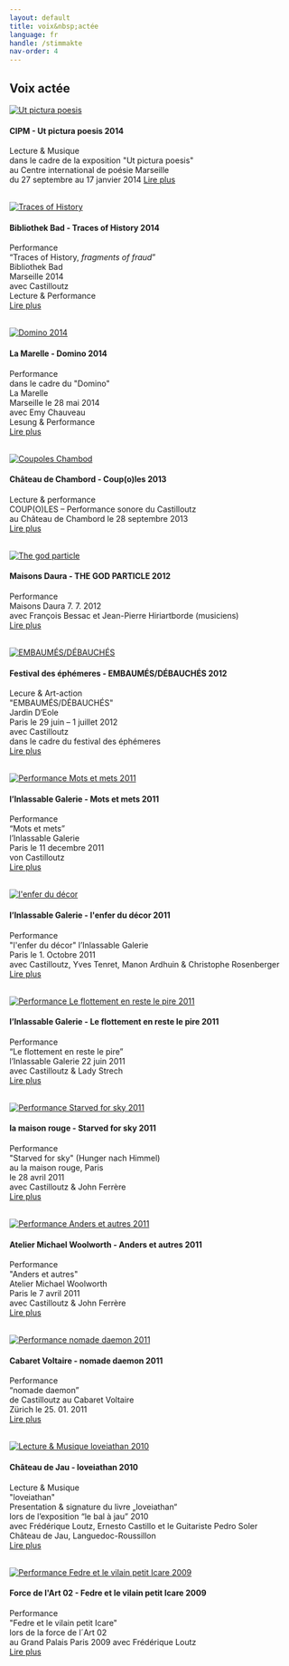```yaml
---
layout: default
title: voix&nbsp;actée
language: fr
handle: /stimmakte
nav-order: 4
---
```

## Voix actée  
  
<a href="/fr/perfutpicturapoesis" title="Lire plus"><img src="/images/ut-pictura-poesis-expo2.jpg" alt="Ut pictura poesis" class="img-left"></a>
#### CIPM - Ut pictura poesis 2014  
  
Lecture & Musique  
dans le cadre de la exposition "Ut pictura poesis"  
au Centre international de poésie Marseille  
du 27 septembre au 17 janvier 2014 
[Lire plus](/fr/perfutpicturapoesis "Ut pictura poesis 2014") 
<br style="clear:both" />
<br style="clear:both" />

<a href="/fr/perftraces" title="Lire plus"><img src="/galeries/performance-traces/Image03.jpg" alt="Traces of History" class="img-left"></a>
#### Bibliothek Bad - Traces of History 2014 
  
Performance  
“Traces of History, *fragments of fraud*”  
Bibliothek Bad  
Marseille 2014  
avec Castilloutz  
Lecture & Performance  
[Lire plus](/fr/perftraces "Traces of History 2014") 
<br style="clear:both" />
<br style="clear:both" />

<a href="/fr/perfdomino" title="Lire plus"><img src="/galeries/performance-domino/Image02.jpg" alt="Domino 2014" class="img-left"></a>
#### La Marelle - Domino 2014  
  
Performance  
dans le cadre du "Domino"  
La Marelle  
Marseille le 28 mai 2014  
avec Emy Chauveau  
Lesung & Performance  
[Lire plus](/fr/perfdomino "Domino 2014") 
<br style="clear:both" />
<br style="clear:both" />

<a href="/fr/perfcoupoles" title="Lire plus"><img src="/images/coupoles-performance-chambord0.jpg" alt="Coupoles Chambod" class="img-left"></a>
#### Château de Chambord - Coup(o)les 2013 
  
Lecture & performance  
COUP(O)LES – Performance sonore du Castilloutz  
au Château de Chambord le 28 septembre 2013  
[Lire plus](/fr/perfcoupoles "Coupoles Chambord") 
<br style="clear:both" />
<br style="clear:both" />

<a href="/fr/perfgodparticle" title="Lire plus"><img src="/images/godparticle0.jpg" alt="The god particle" class="img-left"></a>
#### Maisons Daura - THE GOD PARTICLE 2012  
  
Performance  
Maisons Daura 7. 7. 2012  
avec François Bessac et Jean-Pierre Hiriartborde (musiciens)  
[Lire plus](/fr/perfgodparticle "The god particle") 
<br style="clear:both" />
<br style="clear:both" />

<a href="/fr/perfephemeres" title="Lire plus"><img src="/galeries/performance-ephemeres/ephemeres002.geaendert.jpg" alt="EMBAUMÉS/DÉBAUCHÉS" class="img-left"></a>
#### Festival des éphémeres - EMBAUMÉS/DÉBAUCHÉS 2012  
  
Lecure & Art-action  
"EMBAUMÉS/DÉBAUCHÉS"  
Jardin D‘Eole  
Paris le 29 juin – 1 juillet 2012  
avec Castilloutz  
dans le cadre du festival des éphémeres  
[Lire plus](/fr/perfephemeres "EMBAUMÉS/DÉBAUCHÉS") 
<br style="clear:both" />
<br style="clear:both" />

<a href="/fr/perfmets" title="Lire plus"><img src="/galeries/performance-mets/voix-chocolactees.jpg" alt="Performance Mots et mets 2011" class="img-left"></a>
#### l’Inlassable Galerie - Mots et mets 2011 
  
Performance  
“Mots et mets”  
l’Inlassable Galerie  
Paris le 11 decembre 2011  
von Castilloutz  
[Lire plus](/fr/perfmets "Mots et mets") 
<br style="clear:both" />
<br style="clear:both" />

<a href="/fr/perfenfer" title="Lire plus"><img src="/galeries/performance-enferdudecor/l-enfer-du-decor-invitation-web-2.jpg" alt="l'enfer du décor" class="img-left"></a>
#### l’Inlassable Galerie  - l'enfer du décor 2011    
  
Performance  
"l'enfer du décor" 
l’Inlassable Galerie  
Paris le 1. Octobre 2011  
avec Castilloutz, Yves Tenret, Manon Ardhuin & Christophe Rosenberger  
[Lire plus](/fr/perfenfer "l'enfer du décor") 
<br style="clear:both" />
<br style="clear:both" />

<a href="/fr/perfdasschweben" title="Lire plus"><img src="/galeries/performance-dasschweben/invitation-22-juin-2011-vitrine-noir-web.jpg" alt="Performance Le flottement en reste le pire 2011" class="img-left"></a>
#### l’Inlassable Galerie - Le flottement en reste le pire 2011  

Performance  
“Le flottement en reste le pire”  
l’Inlassable Galerie 22 juin 2011     
avec Castilloutz & Lady Strech   
[Lire plus](/fr/perfdasschweben "Performance Le flottement en reste le pire 2011") 
<br style="clear:both" />
<br style="clear:both" />

<a href="/fr/perfstarvedforsky" title="Lire plus"><img src="/galeries/performance-starvedforsky/devant-starved-for-sky001-Ernesto-Castillo.jpg" alt="Performance Starved for sky 2011" class="img-left"></a>
#### la maison rouge - Starved for sky 2011  

Performance  
"Starved for sky" (Hunger nach Himmel)  
au la maison rouge, Paris  
le  28 avril 2011  
avec Castilloutz & John Ferrère  
[Lire plus](/fr/perfstarvedforsky "Performance Starved for sky 2011") 
<br style="clear:both" />
<br style="clear:both" />

<a href="/fr/perfanders" title="Lire plus"><img src="/galeries/performance-anderswoolworth/anders-einladung-Ernesto-Castillo.jpg" alt="Performance Anders et autres 2011" class="img-left"></a>
#### Atelier Michael Woolworth - Anders et autres 2011  

Performance  
"Anders et autres"   
Atelier Michael Woolworth  
Paris le 7 avril 2011  
avec Castilloutz & John Ferrère  
[Lire plus](/fr/perfanders "Performance Anders et autres 2011") 
<br style="clear:both" />
<br style="clear:both" />
  
<a href="/fr/perfnomadedaemon" title="Lire plus"><img src="/galeries/performance-nomadedaemon/IMG_0765.jpg" alt="Performance nomade daemon 2011" class="img-left"></a>
#### Cabaret Voltaire - nomade daemon 2011    
  
Performance  
“nomade daemon”  
de Castilloutz
au Cabaret Voltaire  
Zürich le 25. 01. 2011  
[Lire plus](/fr/perfnomadedaemon "Performance nomade daemon 2011") 
<br style="clear:both" />
<br style="clear:both" />

<a href="/fr/perfloveiathan" title="Lire plus"><img src="/galeries/performance-loveiathan/bal-a-jau.jpg" alt="Lecture & Musique loveiathan 2010" class="img-left"></a>
#### Château de Jau - loveiathan 2010    
  
Lecture & Musique  
"loveiathan"  
Presentation & signature du livre „loveiathan“  
lors de l’exposition “le bal à jau” 2010  
avec Frédérique Loutz, Ernesto Castillo et le Guitariste Pedro Soler  
Château de Jau, Languedoc-Roussillon  
[Lire plus](/fr/perfloveiathan "Lecture & Musique loveiathan 2010") 
<br style="clear:both" />
<br style="clear:both" />

<a href="/fr/perfforcedelart" title="Lire plus"><img src="/galeries/performance-forcedelart/DSCF0664.jpg" alt="Performance Fedre et le vilain petit Icare 2009" class="img-left"></a>
#### Force de l'Art 02 - Fedre et le vilain petit Icare 2009   
  
Performance  
"Fedre et le vilain petit Icare"  
lors de la force de l´Art 02  
au Grand Palais Paris 2009
avec Frédérique Loutz  
[Lire plus](/fr/perfforcedelart "Performance Fedre et le vilain petit Icare 2009") 
<br style="clear:both" />
<br style="clear:both" />
